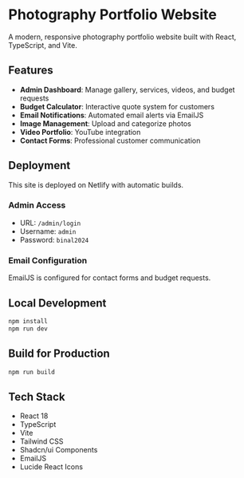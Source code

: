 # Photography Portfolio Website

A modern, responsive photography portfolio website built with React, TypeScript, and Vite.

## Features

- **Admin Dashboard**: Manage gallery, services, videos, and budget requests
- **Budget Calculator**: Interactive quote system for customers
- **Email Notifications**: Automated email alerts via EmailJS
- **Image Management**: Upload and categorize photos
- **Video Portfolio**: YouTube integration
- **Contact Forms**: Professional customer communication

## Deployment

This site is deployed on Netlify with automatic builds.

### Admin Access
- URL: `/admin/login`
- Username: `admin`
- Password: `binal2024`

### Email Configuration
EmailJS is configured for contact forms and budget requests.

## Local Development

```bash
npm install
npm run dev
```

## Build for Production

```bash
npm run build
```

## Tech Stack

- React 18
- TypeScript
- Vite
- Tailwind CSS
- Shadcn/ui Components
- EmailJS
- Lucide React Icons